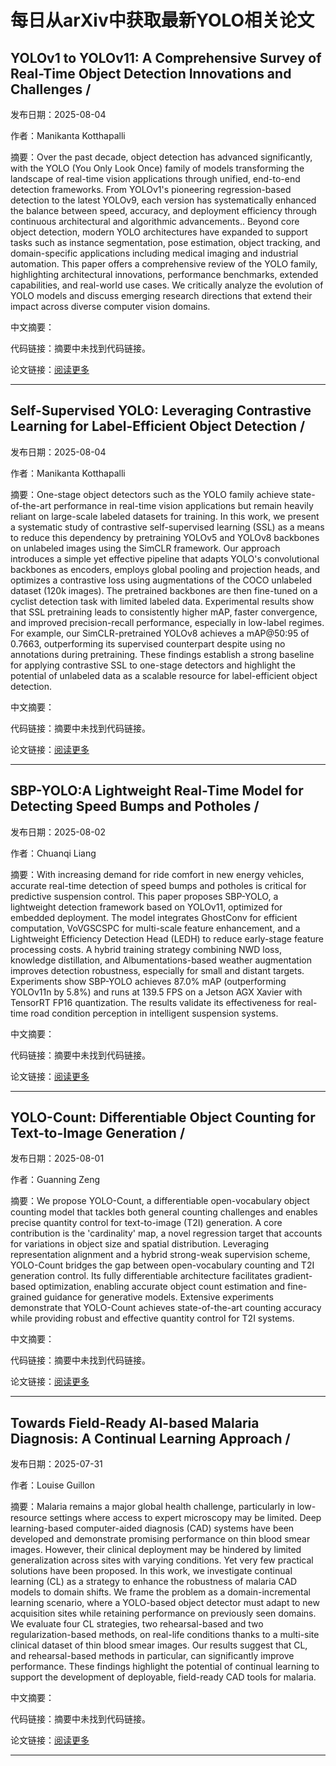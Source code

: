 # 每日从arXiv中获取最新YOLO相关论文


## YOLOv1 to YOLOv11: A Comprehensive Survey of Real\-Time Object Detection Innovations and Challenges / 

发布日期：2025-08-04

作者：Manikanta Kotthapalli

摘要：Over the past decade, object detection has advanced significantly, with the YOLO \(You Only Look Once\) family of models transforming the landscape of real\-time vision applications through unified, end\-to\-end detection frameworks. From YOLOv1's pioneering regression\-based detection to the latest YOLOv9, each version has systematically enhanced the balance between speed, accuracy, and deployment efficiency through continuous architectural and algorithmic advancements.. Beyond core object detection, modern YOLO architectures have expanded to support tasks such as instance segmentation, pose estimation, object tracking, and domain\-specific applications including medical imaging and industrial automation. This paper offers a comprehensive review of the YOLO family, highlighting architectural innovations, performance benchmarks, extended capabilities, and real\-world use cases. We critically analyze the evolution of YOLO models and discuss emerging research directions that extend their impact across diverse computer vision domains.

中文摘要：


代码链接：摘要中未找到代码链接。

论文链接：[阅读更多](http://arxiv.org/abs/2508.02067v1)

---


## Self\-Supervised YOLO: Leveraging Contrastive Learning for Label\-Efficient Object Detection / 

发布日期：2025-08-04

作者：Manikanta Kotthapalli

摘要：One\-stage object detectors such as the YOLO family achieve state\-of\-the\-art performance in real\-time vision applications but remain heavily reliant on large\-scale labeled datasets for training. In this work, we present a systematic study of contrastive self\-supervised learning \(SSL\) as a means to reduce this dependency by pretraining YOLOv5 and YOLOv8 backbones on unlabeled images using the SimCLR framework. Our approach introduces a simple yet effective pipeline that adapts YOLO's convolutional backbones as encoders, employs global pooling and projection heads, and optimizes a contrastive loss using augmentations of the COCO unlabeled dataset \(120k images\). The pretrained backbones are then fine\-tuned on a cyclist detection task with limited labeled data. Experimental results show that SSL pretraining leads to consistently higher mAP, faster convergence, and improved precision\-recall performance, especially in low\-label regimes. For example, our SimCLR\-pretrained YOLOv8 achieves a mAP@50:95 of 0.7663, outperforming its supervised counterpart despite using no annotations during pretraining. These findings establish a strong baseline for applying contrastive SSL to one\-stage detectors and highlight the potential of unlabeled data as a scalable resource for label\-efficient object detection.

中文摘要：


代码链接：摘要中未找到代码链接。

论文链接：[阅读更多](http://arxiv.org/abs/2508.01966v1)

---


## SBP\-YOLO:A Lightweight Real\-Time Model for Detecting Speed Bumps and Potholes / 

发布日期：2025-08-02

作者：Chuanqi Liang

摘要：With increasing demand for ride comfort in new energy vehicles, accurate real\-time detection of speed bumps and potholes is critical for predictive suspension control. This paper proposes SBP\-YOLO, a lightweight detection framework based on YOLOv11, optimized for embedded deployment. The model integrates GhostConv for efficient computation, VoVGSCSPC for multi\-scale feature enhancement, and a Lightweight Efficiency Detection Head \(LEDH\) to reduce early\-stage feature processing costs. A hybrid training strategy combining NWD loss, knowledge distillation, and Albumentations\-based weather augmentation improves detection robustness, especially for small and distant targets. Experiments show SBP\-YOLO achieves 87.0% mAP \(outperforming YOLOv11n by 5.8%\) and runs at 139.5 FPS on a Jetson AGX Xavier with TensorRT FP16 quantization. The results validate its effectiveness for real\-time road condition perception in intelligent suspension systems.

中文摘要：


代码链接：摘要中未找到代码链接。

论文链接：[阅读更多](http://arxiv.org/abs/2508.01339v1)

---


## YOLO\-Count: Differentiable Object Counting for Text\-to\-Image Generation / 

发布日期：2025-08-01

作者：Guanning Zeng

摘要：We propose YOLO\-Count, a differentiable open\-vocabulary object counting model that tackles both general counting challenges and enables precise quantity control for text\-to\-image \(T2I\) generation. A core contribution is the 'cardinality' map, a novel regression target that accounts for variations in object size and spatial distribution. Leveraging representation alignment and a hybrid strong\-weak supervision scheme, YOLO\-Count bridges the gap between open\-vocabulary counting and T2I generation control. Its fully differentiable architecture facilitates gradient\-based optimization, enabling accurate object count estimation and fine\-grained guidance for generative models. Extensive experiments demonstrate that YOLO\-Count achieves state\-of\-the\-art counting accuracy while providing robust and effective quantity control for T2I systems.

中文摘要：


代码链接：摘要中未找到代码链接。

论文链接：[阅读更多](http://arxiv.org/abs/2508.00728v1)

---


## Towards Field\-Ready AI\-based Malaria Diagnosis: A Continual Learning Approach / 

发布日期：2025-07-31

作者：Louise Guillon

摘要：Malaria remains a major global health challenge, particularly in low\-resource settings where access to expert microscopy may be limited. Deep learning\-based computer\-aided diagnosis \(CAD\) systems have been developed and demonstrate promising performance on thin blood smear images. However, their clinical deployment may be hindered by limited generalization across sites with varying conditions. Yet very few practical solutions have been proposed. In this work, we investigate continual learning \(CL\) as a strategy to enhance the robustness of malaria CAD models to domain shifts. We frame the problem as a domain\-incremental learning scenario, where a YOLO\-based object detector must adapt to new acquisition sites while retaining performance on previously seen domains. We evaluate four CL strategies, two rehearsal\-based and two regularization\-based methods, on real\-life conditions thanks to a multi\-site clinical dataset of thin blood smear images. Our results suggest that CL, and rehearsal\-based methods in particular, can significantly improve performance. These findings highlight the potential of continual learning to support the development of deployable, field\-ready CAD tools for malaria.

中文摘要：


代码链接：摘要中未找到代码链接。

论文链接：[阅读更多](http://arxiv.org/abs/2507.23648v1)

---

